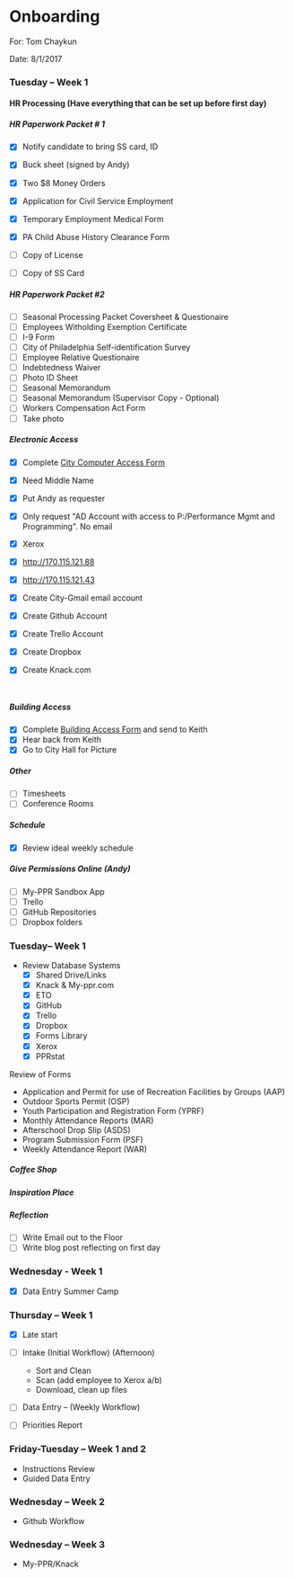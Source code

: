 # Onboarding

For: Tom Chaykun

Date: 8/1/2017

### Tuesday – Week 1
#### HR Processing (Have everything that can be set up before first day)

##### HR Paperwork Packet # 1

- [x] Notify candidate to bring SS card, ID
- [x] Buck sheet (signed by Andy)
- [x] Two $8 Money Orders
- [x] Application for Civil Service Employment
- [x] Temporary Employment Medical Form
- [x] PA Child Abuse History Clearance Form
- [ ] Copy of License
- [ ] Copy of SS Card


##### HR Paperwork Packet #2

- [ ] Seasonal Processing Packet Coversheet & Questionaire
- [ ] Employees Witholding Exemption Certificate
- [ ] I-9 Form
- [ ] City of Philadelphia Self-identification Survey
- [ ] Employee Relative Questionaire
- [ ] Indebtedness Waiver
- [ ] Photo ID Sheet
- [ ] Seasonal Memorandum
- [ ] Seasonal Memorandum (Supervisor Copy - Optional)
- [ ] Workers Compensation Act Form
- [ ] Take photo

##### Electronic Access

- [x] Complete [City Computer Access Form](https://events.membersolutions.com/event_register.asp?content_id=37735)

- [x] Need Middle Name
- [x] Put Andy as requester
- [x] Only request "AD Account with access to P:/Performance Mgmt and Programming". No email

- [x] Xerox

- [x] http://170.115.121.88
- [x] http://170.115.121.43

- [x] Create City-Gmail email account

- [x] Create Github Account

- [x] Create Trello Account

- [x] Create Dropbox

- [x] Create Knack.com

        ​

##### Building Access

- [x] Complete [Building Access Form](https://github.com/andrewviren/PPRforms/blob/master/Forms/US_Facilities_Triplex_Access_Card_Application.pdf) and send to Keith
- [x] Hear back from Keith
- [x] Go to City Hall for Picture

##### Other 

- [ ] Timesheets
- [ ] Conference Rooms
##### Schedule

- [x] Review ideal weekly schedule

##### Give Permissions Online (Andy)

- [ ] My-PPR Sandbox App
- [ ] Trello
- [ ] GitHub Repositories
- [ ] Dropbox folders

### Tuesday– Week 1
- Review Database Systems
    - [x] Shared Drive/Links
    - [x] Knack & My-ppr.com
    - [x] ETO
    - [x] GitHub
    - [x] Trello
    - [x] Dropbox
    - [x] Forms Library
    - [x] Xerox
    - [x] PPRstat

Review of Forms

- Application and Permit for use of Recreation Facilities by Groups (AAP)
- Outdoor Sports Permit (OSP)
- Youth Participation and Registration Form (YPRF)
- Monthly Attendance Reports (MAR)
- Afterschool Drop Slip (ASDS)
- Program Submission Form (PSF)
- Weekly Attendance Report (WAR)



##### Coffee Shop

##### Inspiration Place

##### Reflection

- [ ] Write Email out to the Floor
- [ ] Write blog post reflecting on first day

### Wednesday - Week 1

- [x] Data Entry Summer Camp

### Thursday – Week 1

- [x] Late start

- [ ] Intake (Initial Workflow) (Afternoon)
    - Sort and Clean
    - Scan (add employee to Xerox a/b)
    - Download, clean up files
- [ ] Data Entry – (Weekly Workflow)
- [ ] Priorities Report
### Friday-Tuesday – Week 1 and 2
- Instructions Review
- Guided Data Entry
### Wednesday – Week 2
- Github Workflow
### Wednesday – Week 3
- My-PPR/Knack
